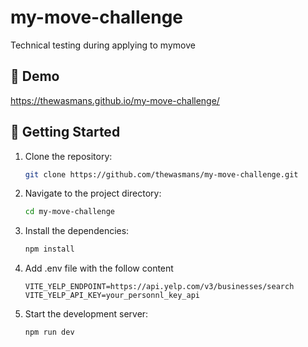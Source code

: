 # my-move-challenge
Technical testing during applying to mymove

## 🎉 Demo
https://thewasmans.github.io/my-move-challenge/

## 🚀 Getting Started
1. Clone the repository:

   ```bash
   git clone https://github.com/thewasmans/my-move-challenge.git
   ```

2. Navigate to the project directory:

   ```bash
   cd my-move-challenge
   ```

3. Install the dependencies:

   ```bash
   npm install
   ```
4. Add .env file with the follow content

   ```
   VITE_YELP_ENDPOINT=https://api.yelp.com/v3/businesses/search
   VITE_YELP_API_KEY=your_personnl_key_api
   ```

4. Start the development server:

   ```bash
   npm run dev
   ```

